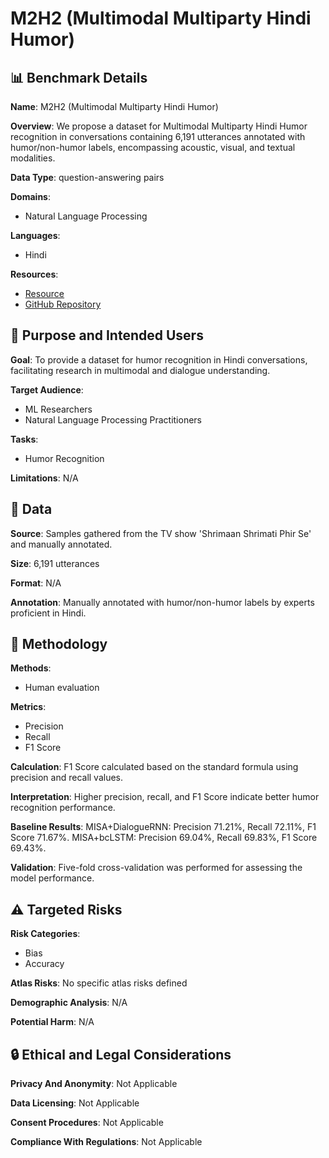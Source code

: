# M2H2 (Multimodal Multiparty Hindi Humor)

## 📊 Benchmark Details

**Name**: M2H2 (Multimodal Multiparty Hindi Humor)

**Overview**: We propose a dataset for Multimodal Multiparty Hindi Humor recognition in conversations containing 6,191 utterances annotated with humor/non-humor labels, encompassing acoustic, visual, and textual modalities.

**Data Type**: question-answering pairs

**Domains**:
- Natural Language Processing

**Languages**:
- Hindi

**Resources**:
- [Resource](http://www.iitp.ac.in/~ai-nlp-ml/resources.html)
- [GitHub Repository](https://github.com/declare-lab/M2H2-dataset)

## 🎯 Purpose and Intended Users

**Goal**: To provide a dataset for humor recognition in Hindi conversations, facilitating research in multimodal and dialogue understanding.

**Target Audience**:
- ML Researchers
- Natural Language Processing Practitioners

**Tasks**:
- Humor Recognition

**Limitations**: N/A

## 💾 Data

**Source**: Samples gathered from the TV show 'Shrimaan Shrimati Phir Se' and manually annotated.

**Size**: 6,191 utterances

**Format**: N/A

**Annotation**: Manually annotated with humor/non-humor labels by experts proficient in Hindi.

## 🔬 Methodology

**Methods**:
- Human evaluation

**Metrics**:
- Precision
- Recall
- F1 Score

**Calculation**: F1 Score calculated based on the standard formula using precision and recall values.

**Interpretation**: Higher precision, recall, and F1 Score indicate better humor recognition performance.

**Baseline Results**: MISA+DialogueRNN: Precision 71.21%, Recall 72.11%, F1 Score 71.67%. MISA+bcLSTM: Precision 69.04%, Recall 69.83%, F1 Score 69.43%.

**Validation**: Five-fold cross-validation was performed for assessing the model performance.

## ⚠️ Targeted Risks

**Risk Categories**:
- Bias
- Accuracy

**Atlas Risks**:
No specific atlas risks defined

**Demographic Analysis**: N/A

**Potential Harm**: N/A

## 🔒 Ethical and Legal Considerations

**Privacy And Anonymity**: Not Applicable

**Data Licensing**: Not Applicable

**Consent Procedures**: Not Applicable

**Compliance With Regulations**: Not Applicable
